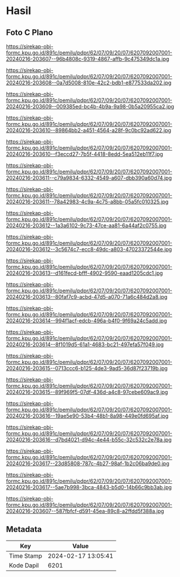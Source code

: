# Hasil

## Foto C Plano

https://sirekap-obj-formc.kpu.go.id/891c/pemilu/pdpr/62/07/09/20/07/6207092007001-20240216-203607--96b4808c-9319-4867-affb-9c475349dc1a.jpg

https://sirekap-obj-formc.kpu.go.id/891c/pemilu/pdpr/62/07/09/20/07/6207092007001-20240216-203608--0a7d5008-810e-42c2-bdb1-e877533da202.jpg

https://sirekap-obj-formc.kpu.go.id/891c/pemilu/pdpr/62/07/09/20/07/6207092007001-20240216-203609--009385ed-bc4b-4b9a-9a98-0b5a20955ca2.jpg

https://sirekap-obj-formc.kpu.go.id/891c/pemilu/pdpr/62/07/09/20/07/6207092007001-20240216-203610--89864bb2-a451-4564-a28f-9c0bc92ad622.jpg

https://sirekap-obj-formc.kpu.go.id/891c/pemilu/pdpr/62/07/09/20/07/6207092007001-20240216-203610--f3eccd27-7b5f-4418-8edd-5ea512eb11f7.jpg

https://sirekap-obj-formc.kpu.go.id/891c/pemilu/pdpr/62/07/09/20/07/6207092007001-20240216-203611--c79a9834-6332-4549-a607-dbb390a60d74.jpg

https://sirekap-obj-formc.kpu.go.id/891c/pemilu/pdpr/62/07/09/20/07/6207092007001-20240216-203611--78a42983-4c9a-4c75-a8bb-05a5fc010325.jpg

https://sirekap-obj-formc.kpu.go.id/891c/pemilu/pdpr/62/07/09/20/07/6207092007001-20240216-203612--1a3a6102-9c73-47ce-aa81-6a44af2c0755.jpg

https://sirekap-obj-formc.kpu.go.id/891c/pemilu/pdpr/62/07/09/20/07/6207092007001-20240216-203612--3c5674c7-ecc8-49dc-a803-47023372544e.jpg

https://sirekap-obj-formc.kpu.go.id/891c/pemilu/pdpr/62/07/09/20/07/6207092007001-20240216-203613--d161fecd-bfff-4902-9590-eaad1205cdc1.jpg

https://sirekap-obj-formc.kpu.go.id/891c/pemilu/pdpr/62/07/09/20/07/6207092007001-20240216-203613--80faf7c9-acbd-47d5-a070-71a6c484d2a8.jpg

https://sirekap-obj-formc.kpu.go.id/891c/pemilu/pdpr/62/07/09/20/07/6207092007001-20240216-203614--994f1acf-edcb-496a-b4f0-9f69a24c5add.jpg

https://sirekap-obj-formc.kpu.go.id/891c/pemilu/pdpr/62/07/09/20/07/6207092007001-20240216-203614--8f1019d5-61a1-4683-bc21-497efa57f049.jpg

https://sirekap-obj-formc.kpu.go.id/891c/pemilu/pdpr/62/07/09/20/07/6207092007001-20240216-203615--0713ccc6-b125-4de3-9ad5-36d87f23719b.jpg

https://sirekap-obj-formc.kpu.go.id/891c/pemilu/pdpr/62/07/09/20/07/6207092007001-20240216-203615--89f969f5-07df-436d-a4c8-97cebe609ac9.jpg

https://sirekap-obj-formc.kpu.go.id/891c/pemilu/pdpr/62/07/09/20/07/6207092007001-20240216-203616--19ae5e90-53b4-48b1-8a98-449e0fd695af.jpg

https://sirekap-obj-formc.kpu.go.id/891c/pemilu/pdpr/62/07/09/20/07/6207092007001-20240216-203616--d7bd4021-d94c-4e44-b55c-32c532c2e78a.jpg

https://sirekap-obj-formc.kpu.go.id/891c/pemilu/pdpr/62/07/09/20/07/6207092007001-20240216-203617--23d85808-787c-4b27-98af-1b2c06ba9de0.jpg

https://sirekap-obj-formc.kpu.go.id/891c/pemilu/pdpr/62/07/09/20/07/6207092007001-20240216-203617--5ae7b998-3bca-4843-b5d0-14b66c9bb3ab.jpg

https://sirekap-obj-formc.kpu.go.id/891c/pemilu/pdpr/62/07/09/20/07/6207092007001-20240216-203607--587fbfcf-d591-45ea-89c8-a2ffdd5f388a.jpg


## Metadata

| Key        | Value               |
| ---------- | ------------------- |
| Time Stamp | 2024-02-17 13:05:41 |
| Kode Dapil | 6201                |



